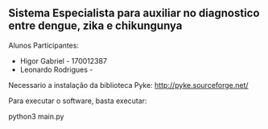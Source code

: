 ## Sistema Especialista para auxiliar no diagnostico entre dengue, zika e chikungunya

Alunos Participantes: 
- Higor Gabriel - 170012387
- Leonardo Rodrigues - 
  
  
Necessario a instalação da biblioteca Pyke:
http://pyke.sourceforge.net/


Para executar o software, basta executar:

python3 main.py



